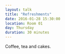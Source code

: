 ```yaml
---
layout: talk
title: "Refreshments"
date: 2016-01-28 15:30:00
location: Room 01
day: Thursday
duration: 30 minutes
---
```


Coffee, tea and cakes.
